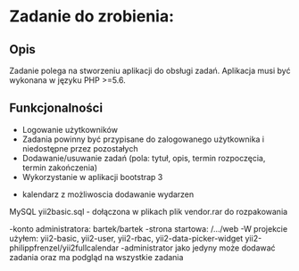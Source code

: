 
 # Zadanie do zrobienia:

## Opis

Zadanie polega na stworzeniu aplikacji do obsługi zadań. Aplikacja musi
być wykonana w języku PHP >=5.6. 
## Funkcjonalności

- Logowanie użytkowników
- Zadania powinny być przypisane do zalogowanego użytkownika i
niedostępne przez pozostałych
- Dodawanie/usuwanie zadań (pola: tytuł, opis, termin rozpoczęcia,
termin zakończenia)
- Wykorzystanie w aplikacji bootstrap 3


+ kalendarz z możliwoscia dodawanie wydarzen 

MySQL
yii2basic.sql - dołączona w plikach
plik vendor.rar do rozpakowania

-konto administratora:
bartek/bartek
-strona startowa: /.../web
-W projekcie użyłem:
yii2-basic,
yii2-user,
yii2-rbac,
yii2-data-picker-widget
yii2-philippfrenzel/yii2fullcalendar
-administrator jako jedyny może dodawać zadania oraz ma podgląd na wszystkie zadania
